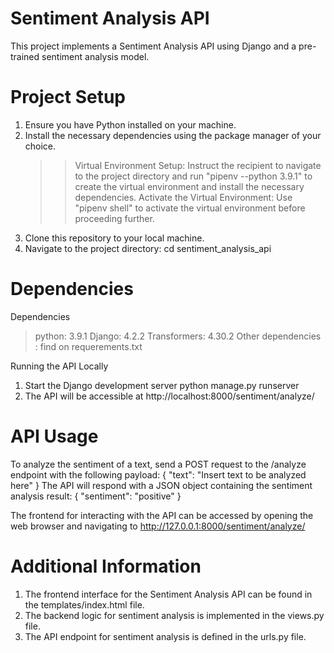 # Sentiment Analysis API
This project implements a Sentiment Analysis API using Django and a pre-trained sentiment analysis model.

# Project Setup
1. Ensure you have Python installed on your machine.
2. Install the necessary dependencies using the package manager of your choice.
   >> Virtual Environment Setup: Instruct the recipient to navigate to the project directory and run "pipenv --python 3.9.1" to create the virtual environment and install the                necessary dependencies.
   >> Activate the Virtual Environment: Use "pipenv shell" to activate the virtual environment before proceeding further.
4. Clone this repository to your local machine.
5. Navigate to the project directory:
            cd sentiment_analysis_api


# Dependencies
Dependencies
  > python: 3.9.1
  > Django: 4.2.2
  > Transformers: 4.30.2
  > Other dependencies : find on requerements.txt

Running the API Locally
  1. Start the Django development server
      python manage.py runserver
  2. The API will be accessible at http://localhost:8000/sentiment/analyze/

# API Usage
To analyze the sentiment of a text, send a POST request to the /analyze endpoint with the following payload:
{
  "text": "Insert text to be analyzed here"
}
The API will respond with a JSON object containing the sentiment analysis result:
{
  "sentiment": "positive"
}

The frontend for interacting with the API can be accessed by opening the web browser and navigating to http://127.0.0.1:8000/sentiment/analyze/

# Additional Information
 1. The frontend interface for the Sentiment Analysis API can be found in the templates/index.html file.
 2. The backend logic for sentiment analysis is implemented in the views.py file.
 3. The API endpoint for sentiment analysis is defined in the urls.py file.
